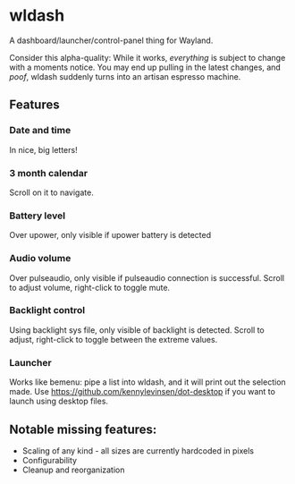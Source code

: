 # wldash

A dashboard/launcher/control-panel thing for Wayland.

Consider this alpha-quality: While it works, *everything* is subject to change with a moments notice. You may end up pulling in the latest changes, and *poof*, wldash suddenly turns into an artisan espresso machine.

## Features

### Date and time

In nice, big letters!

### 3 month calendar

Scroll on it to navigate.

### Battery level

Over upower, only visible if upower battery is detected

### Audio volume

Over pulseaudio, only visible if pulseaudio connection is successful. Scroll to adjust volume, right-click to toggle mute.

### Backlight control

Using backlight sys file, only visible of backlight is detected. Scroll to adjust, right-click to toggle between the extreme values.

### Launcher

Works like bemenu: pipe a list into wldash, and it will print out the selection made. Use https://github.com/kennylevinsen/dot-desktop if you want to launch using desktop files.

## Notable missing features:

- Scaling of any kind - all sizes are currently hardcoded in pixels
- Configurability
- Cleanup and reorganization
